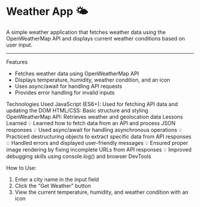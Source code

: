 <h1>Weather App 🌤️</h1> 
A simple weather application that fetches weather data using the OpenWeatherMap API and displays current weather conditions based on user input.

---


Features
- Fetches weather data using OpenWeatherMap API
- Displays temperature, humidity, weather condition, and an icon
- Uses async/await for handling API requests
- Provides error handling for invalid inputs

Technologies Used
JavaScript (ES6+): Used for fetching API data and updating the DOM
HTML/CSS: Basic structure and styling
OpenWeatherMap API: Retrieves weather and geolocation data
Lessons Learned
💡 Learned how to fetch data from an API and process JSON responses
💡 Used async/await for handling asynchronous operations
💡 Practiced destructuring objects to extract specific data from API responses
💡 Handled errors and displayed user-friendly messages
💡 Ensured proper image rendering by fixing incomplete URLs from API responses
💡 Improved debugging skills using console.log() and browser DevTools

How to Use:
1. Enter a city name in the input field
2. Click the "Get Weather" button
3. View the current temperature, humidity, and weather condition with an icon
